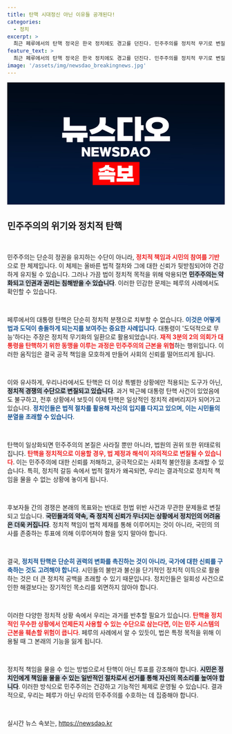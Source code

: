 ```yaml
---
title: 탄핵 시대정신 아닌 이유들 공개된다!
categories:
  - 정치
excerpt: >
  최근 페루에서의 탄핵 정국은 한국 정치에도 경고를 던진다. 민주주의를 정치적 무기로 변질시키는 탄핵 남용이 범람하는 현상, 과연 우리가 직면한 현실은 무엇이며, 책임 있는 정치적 대안은 무엇일까? 클릭해 자세한 이야기를 들어보세요!
feature_text: >
  최근 페루에서의 탄핵 정국은 한국 정치에도 경고를 던진다. 민주주의를 정치적 무기로 변질시키는 탄핵 남용이 범람하는 현상, 과연 우리가 직면한 현실은 무엇이며, 책임 있는 정치적 대안은 무엇일까? 클릭해 자세한 이야기를 들어보세요!
image: '/assets/img/newsdao_breakingnews.jpg'
---
```


<p><img src="/assets/img/newsdao_breakingnews.jpg" alt="ranknews 속보" /></p>

<h2 data-ke-size="size26">민주주의의 위기와 정치적 탄핵</h2>

<p data-ke-size="size16">&nbsp;</p>

<p>민주주의는 단순히 정권을 유지하는 수단이 아니라, <b><span style="color: #ee2323;">정치적 책임과 시민의 참여를 기반</span></b>으로 한 체제입니다. 이 체제는 올바른 법적 절차와 그에 대한 신뢰가 뒷받침되어야 건강하게 유지될 수 있습니다. 그러나 가끔 법이 정치적 목적을 위해 악용되면 <b><span style="background-color: #21538527;">민주주의는 약화되고 인권과 권리는 침해받을 수 있습니다</span></b>. 이러한 민감한 문제는 페루의 사례에서도 확인할 수 있습니다.</p>

<p data-ke-size="size16">&nbsp;</p>

<p>페루에서의 대통령 탄핵은 단순히 정치적 분쟁으로 치부할 수 없습니다. <b><span style="color: #1a5490;">이것은 어떻게 법과 도덕이 충돌하게 되는지를 보여주는 중요한 사례입니다</span></b>. 대통령이 '도덕적으로 무능'하다는 주장은 정치적 무기화의 일환으로 활용되었습니다. <b><span style="color: #ee2323;">재적 3분의 2의 의회가 대통령을 탄핵하기 위한 동맹을 이루는 과정은 민주주의의 근본을 위협</span></b>하는 행위입니다. 이러한 움직임은 결국 공적 책임을 모호하게 만들어 사회의 신뢰를 떨어뜨리게 됩니다.</p>

<p data-ke-size="size16">&nbsp;</p>

<p>이와 유사하게, 우리나라에서도 탄핵은 더 이상 특별한 상황에만 적용되는 도구가 아닌, <b><span style="background-color: #21538527;">정치적 경쟁의 수단으로 변질되고 있습니다</span></b>. 과거 박근혜 대통령 탄핵 사건이 있었음에도 불구하고, 전후 상황에서 보듯이 이제 탄핵은 일상적인 정치적 레버리지가 되어가고 있습니다. <b><span style="color: #1a5490;">정치인들은 법적 절차를 활용해 자신의 입지를 다지고 있으며, 이는 시민들의 분열을 초래할 수 있습니다</span></b>.</p>

<p data-ke-size="size16">&nbsp;</p>

<p>탄핵이 일상화되면 민주주의의 본질은 사라질 뿐만 아니라, 법원의 권위 또한 위태로워집니다. <b><span style="color: #ee2323;">탄핵을 정치적으로 이용할 경우, 법 제정과 해석이 자의적으로 변질될 수 있습니다</span></b>. 이는 민주주의에 대한 신뢰를 저해하고, 궁극적으로는 사회적 불안정을 초래할 수 있습니다. 특히, 정치적 갈등 속에서 법적 절차가 왜곡되면, 우리는 결과적으로 정치적 책임을 물을 수 없는 상황에 놓이게 됩니다.</p>

<p data-ke-size="size16">&nbsp;</p>

<p>후보자들 간의 경쟁은 본래의 목표와는 반대로 헌법 위반 사건과 무관한 문제들로 변질되고 있습니다. <b><span style="background-color: #21538527;">국민들과의 약속, 즉 정치적 신뢰가 무너지는 상황에서 정치인의 어려움은 더욱 커집니다</span></b>. 정치적 책임이 법적 제재를 통해 이루어지는 것이 아니라, 국민의 의사를 존중하는 투표에 의해 이루어져야 함을 잊지 말아야 합니다.</p>

<p data-ke-size="size16">&nbsp;</p>

<p>결국, <b><span style="color: #1a5490;">정치적 탄핵은 단순히 권력의 변화를 촉진하는 것이 아니라, 국가에 대한 신뢰를 구축하는 것도 고려해야 합니다</span></b>. 시민들의 불만과 불신을 단기적인 정치적 이득으로 활용하는 것은 더 큰 정치적 공백을 초래할 수 있기 때문입니다. 정치인들은 일회성 사건으로 인한 해결보다는 장기적인 목소리를 외면하지 않아야 합니다.</p>

<p data-ke-size="size16">&nbsp;</p>

<p>이러한 다양한 정치적 상황 속에서 우리는 과거를 반추할 필요가 있습니다. <b><span style="color: #ee2323;">탄핵을 정치적인 무수한 상황에서 언제든지 사용할 수 있는 수단으로 삼는다면, 이는 민주 시스템의 근본을 훼손할 위험이 큽니다</span></b>. 페루의 사례에서 알 수 있듯이, 법은 특정 목적을 위해 이용될 때 그 본래의 기능을 잃게 됩니다.</p>

<p data-ke-size="size16">&nbsp;</p>

<p>정치적 책임을 물을 수 있는 방법으로서 탄핵이 아닌 투표를 강조해야 합니다. <b><span style="background-color: #21538527;">시민은 정치인에게 책임을 물을 수 있는 일반적인 절차로서 선거를 통해 자신의 목소리를 높여야 합니다</span></b>. 이러한 방식으로 민주주의는 건강하고 기능적인 체제로 운영될 수 있습니다. 결과적으로, 우리는 페루가 아닌 우리의 민주주의를 수호하는 데 집중해야 합니다.</p>

<p data-ke-size="size16">&nbsp;</p>
실시간 뉴스 속보는, <a href="https://newsdao.kr" rel="dofollow">https://newsdao.kr</a>


